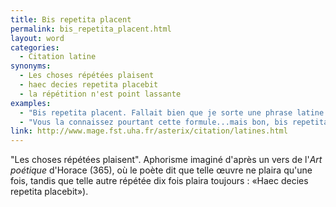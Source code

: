 ```yaml
---
title: Bis repetita placent
permalink: bis_repetita_placent.html
layout: word
categories:
  - Citation latine
synonyms:
  - Les choses répétées plaisent
  - haec decies repetita placebit
  - la répétition n'est point lassante
examples:
  - "Bis repetita placent. Fallait bien que je sorte une phrase latine quand même."
  - "Vous la connaissez pourtant cette formule...mais bon, bis repetita placent !"
link: http://www.mage.fst.uha.fr/asterix/citation/latines.html
---
```


"Les choses répétées plaisent".
Aphorisme imaginé d'après un vers de l'*Art poétique* d'Horace (365), où le poète dit que telle œuvre ne plaira qu'une fois, tandis que telle autre répétée dix fois plaira toujours : «Haec decies repetita placebit»).


